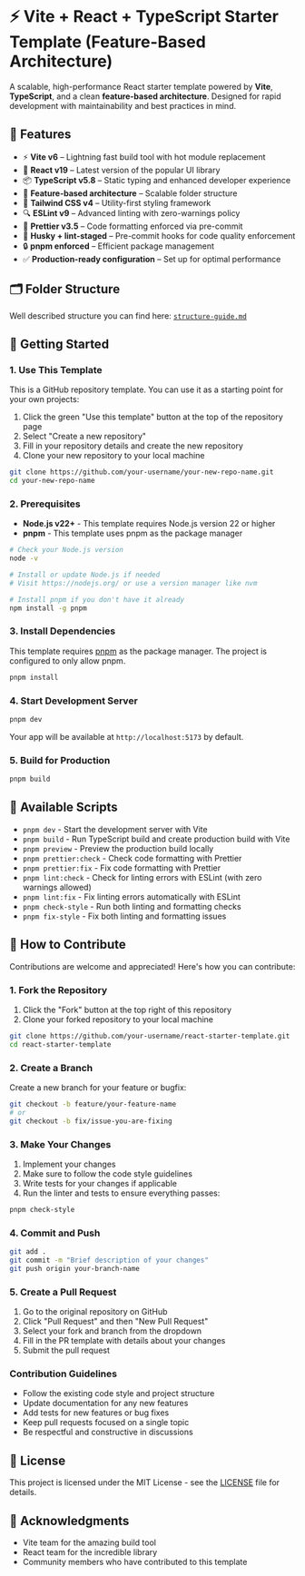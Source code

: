 # ⚡ Vite + React + TypeScript Starter Template (Feature-Based Architecture)

A scalable, high-performance React starter template powered by **Vite**, **TypeScript**, and a clean **feature-based architecture**. Designed for rapid development with maintainability and best practices in mind.

## 🔧 Features

- ⚡ **Vite v6** – Lightning fast build tool with hot module replacement
- 🔄 **React v19** – Latest version of the popular UI library
- 📦 **TypeScript v5.8** – Static typing and enhanced developer experience
- 🧱 **Feature-based architecture** – Scalable folder structure
- 🎨 **Tailwind CSS v4** – Utility-first styling framework
- 🔍 **ESLint v9** – Advanced linting with zero-warnings policy
- 💅 **Prettier v3.5** – Code formatting enforced via pre-commit
- 🧹 **Husky + lint-staged** – Pre-commit hooks for code quality enforcement
- 🔒 **pnpm enforced** – Efficient package management
- ✅ **Production-ready configuration** – Set up for optimal performance

## 🗂️ Folder Structure

Well described structure you can find here: [`structure-guide.md`](structure-guide.md)

## 🚀 Getting Started

### 1. Use This Template

This is a GitHub repository template. You can use it as a starting point for your own projects:

1. Click the green "Use this template" button at the top of the repository page
2. Select "Create a new repository"
3. Fill in your repository details and create the new repository
4. Clone your new repository to your local machine

```bash
git clone https://github.com/your-username/your-new-repo-name.git
cd your-new-repo-name
```

### 2. Prerequisites

- **Node.js v22+** - This template requires Node.js version 22 or higher
- **pnpm** - This template uses pnpm as the package manager

```bash
# Check your Node.js version
node -v

# Install or update Node.js if needed
# Visit https://nodejs.org/ or use a version manager like nvm

# Install pnpm if you don't have it already
npm install -g pnpm
```

### 3. Install Dependencies

This template requires [pnpm](https://pnpm.io/) as the package manager. The project is configured to only allow pnpm.

```bash
pnpm install
```

### 4. Start Development Server

```bash
pnpm dev
```

Your app will be available at `http://localhost:5173` by default.

### 5. Build for Production

```bash
pnpm build
```

## 🔧 Available Scripts

- `pnpm dev` - Start the development server with Vite
- `pnpm build` - Run TypeScript build and create production build with Vite
- `pnpm preview` - Preview the production build locally
- `pnpm prettier:check` - Check code formatting with Prettier
- `pnpm prettier:fix` - Fix code formatting with Prettier
- `pnpm lint:check` - Check for linting errors with ESLint (with zero warnings allowed)
- `pnpm lint:fix` - Fix linting errors automatically with ESLint
- `pnpm check-style` - Run both linting and formatting checks
- `pnpm fix-style` - Fix both linting and formatting issues

## 👥 How to Contribute

Contributions are welcome and appreciated! Here's how you can contribute:

### 1. Fork the Repository

1. Click the "Fork" button at the top right of this repository
2. Clone your forked repository to your local machine

```bash
git clone https://github.com/your-username/react-starter-template.git
cd react-starter-template
```

### 2. Create a Branch

Create a new branch for your feature or bugfix:

```bash
git checkout -b feature/your-feature-name
# or
git checkout -b fix/issue-you-are-fixing
```

### 3. Make Your Changes

1. Implement your changes
2. Make sure to follow the code style guidelines
3. Write tests for your changes if applicable
4. Run the linter and tests to ensure everything passes:

```bash
pnpm check-style
```

### 4. Commit and Push

```bash
git add .
git commit -m "Brief description of your changes"
git push origin your-branch-name
```

### 5. Create a Pull Request

1. Go to the original repository on GitHub
2. Click "Pull Request" and then "New Pull Request"
3. Select your fork and branch from the dropdown
4. Fill in the PR template with details about your changes
5. Submit the pull request

### Contribution Guidelines

- Follow the existing code style and project structure
- Update documentation for any new features
- Add tests for new features or bug fixes
- Keep pull requests focused on a single topic
- Be respectful and constructive in discussions

## 📄 License

This project is licensed under the MIT License - see the [LICENSE](LICENSE) file for details.

## 🙏 Acknowledgments

- Vite team for the amazing build tool
- React team for the incredible library
- Community members who have contributed to this template
